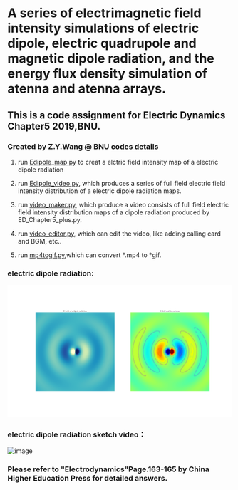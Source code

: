 # A series of electrimagnetic field intensity simulations of electric dipole, electric quadrupole and magnetic dipole radiation, and the energy flux density simulation of atenna and atenna arrays.

## This is a code assignment for Electric Dynamics Chapter5 2019,BNU. 

### Created by Z.Y.Wang @ BNU [codes details](https://github.com/Wang-ZhengYi/ED_Chapter5_code)

1. run [Edipole_map.py](Edipole_map.py) to creat a elctric field intensity map of a electric dipole radiation

2. run [Edipole_video.py](Edipole_video.py), which produces a series of full field electric field intensity  distribution of a electric dipole radiation maps.

3. run [video_maker.py](video_maker.py), which produce a video consists of full field electric field intensity distribution maps of a dipole radiation produced by ED_Chapter5_plus.py.

4. run [video_editor.py](video_editor.py), which can edit the video, like adding calling card and BGM, etc..

5. run [mp4togif.py](mp4togif.py),which can convert *.mp4 to *gif.

### electric dipole radiation:

![avatar](dipole_radiation.png)

### electric dipole radiation sketch video：

![image](dipole_E_field.gif)

### Please refer to "Electrodynamics"Page.163-165 by China Higher Education Press for detailed answers.
